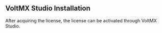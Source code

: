 ﻿

VoltMX Studio Installation
------------------------

After acquiring the license, the license can be activated through VoltMX Studio.
